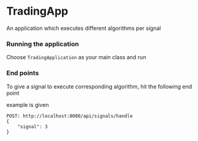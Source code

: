 # TradingApp
An application which executes different algorithms per signal

### Running the application
Choose `TradingApplication` as your main class and run

### End points
To give a signal to execute corresponding algorithm, hit the following end point

example is given
```
POST: http://localhost:8080/api/signals/handle
{ 
    "signal": 3 
}
```

